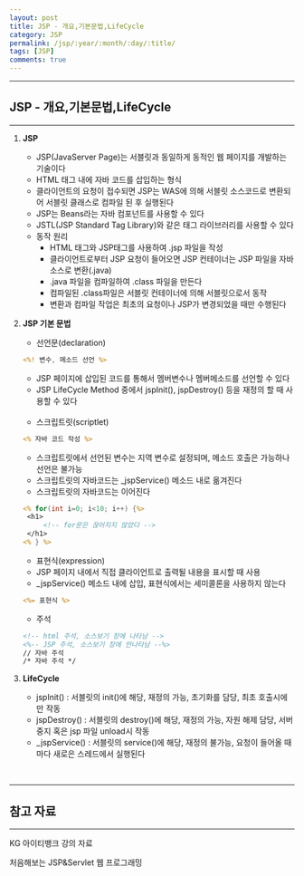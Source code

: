```yaml
---
layout: post
title: JSP - 개요,기본문법,LifeCycle
category: JSP
permalink: /jsp/:year/:month/:day/:title/
tags: [JSP]
comments: true
---
```


---

## JSP - 개요,기본문법,LifeCycle

---

1. **JSP**

   * JSP(JavaServer Page)는 서블릿과 동일하게 동적인 웹 페이지를 개발하는 기술이다
   * HTML 태그 내에 자바 코드를 삽입하는 형식
   * 클라이언트의 요청이 접수되면 JSP는 WAS에 의해 서블릿 소스코드로 변환되어 서블릿 클래스로 컴파일 된 후 실행된다
   * JSP는 Beans라는 자바 컴포넌트를 사용할 수 있다
   * JSTL(JSP Standard Tag Library)와 같은 태그 라이브러리를 사용할 수 있다
   * 동작 원리
     * HTML 태그와 JSP태그를 사용하여 .jsp 파일을 작성
     * 클라이언트로부터 JSP 요청이 들어오면 JSP 컨테이너는 JSP 파일을 자바 소스로 변환(.java)
     * .java 파일을 컴파일하여 .class 파일을 만든다
     * 컴파일된 .class파일은 서블릿 컨테이너에 의해 서블릿으로서 동작
     * 변환과 컴파일 작업은 최초의 요청이나 JSP가 변경되었을 때만 수행된다

2. **JSP 기본 문법**

   * 선언문(declaration)

   ```jsp
   <%! 변수, 메소드 선언 %>
   ```

   * JSP 페이지에 삽입된 코드를 통해서 멤버변수나 멤버메소드를 선언할 수 있다
   * JSP LifeCycle Method 중에서 jspInit(), jspDestroy() 등을 재정의 할 때 사용할 수 있다

   <br>

   * 스크립트릿(scriptlet)

   ```jsp
   <% 자바 코드 작성 %>
   ```

   * 스크립트릿에서 선언된 변수는 지역 변수로 설정되며, 메소드 호출은 가능하나 선언은 불가능
   * 스크립트릿의 자바코드는 _jspService() 메소드 내로 옮겨진다
   * 스크립트릿의 자바코드는 이어진다

   ```jsp
   <% for(int i=0; i<10; i++) {%>
   	<h1>
        <!-- for문은 끊어지지 않았다 -->    
   	</h1>
   <% } %>
   ```

   * 표현식(expression)
   * JSP 페이지 내에서 직접 클라이언트로 출력될 내용을 표시할 때 사용
   * _jspService() 메소드 내에 삽입, 표현식에서는 세미콜론을 사용하지 않는다

   ```jsp
   <%= 표현식 %>
   ```

   * 주석

   ```jsp
   <!-- html 주석, 소스보기 창에 나타남 -->
   <%-- JSP 주석, 소스보기 창에 안나타남 --%>
   // 자바 주석
   /* 자바 주석 */
   ```

3. **LifeCycle**

   * jspInit() : 서블릿의 init()에 해당, 재정의 가능, 초기화를 담당, 최초 호출시에만 작동
   * jspDestroy() : 서블릿의 destroy()에 해당, 재정의 가능, 자원 해제 담당, 서버 중지 혹은 jsp 파일 unload시 작동
   * _jspService() : 서블릿의 service()에 해당, 재정의 불가능, 요청이 들어올 때마다 새로은 스레드에서 실행된다

<br>

---

## 참고 자료

---

KG 아이티뱅크 강의 자료

처음해보는 JSP&Servlet 웹 프로그래밍